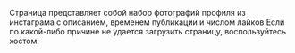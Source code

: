 Страница представляет собой набор фотографий профиля из инстаграма с описанием, временем публикации и числом лайков
Если по какой-либо причине не удается загрузить страницу, воспользуйтесь хостом:
